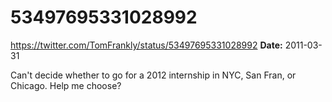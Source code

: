 # 53497695331028992
https://twitter.com/TomFrankly/status/53497695331028992
**Date:** 2011-03-31

Can't decide whether to go for a 2012 internship in NYC, San Fran, or Chicago. Help me choose?
